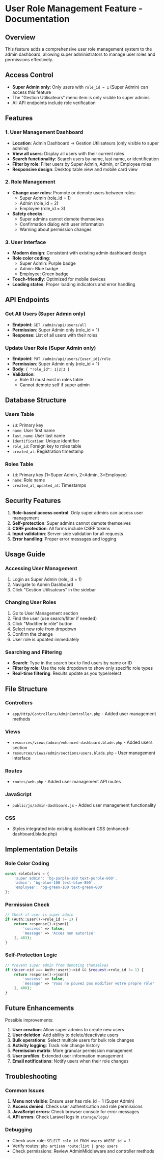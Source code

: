 # User Role Management Feature - Documentation

## Overview
This feature adds a comprehensive user role management system to the admin dashboard, allowing super administrators to manage user roles and permissions effectively.

## Access Control
- **Super Admin only**: Only users with `role_id = 1` (Super Admin) can access this feature
- The "Gestion Utilisateurs" menu item is only visible to super admins
- All API endpoints include role verification

## Features

### 1. User Management Dashboard
- **Location**: Admin Dashboard → Gestion Utilisateurs (only visible to super admins)
- **View all users**: Display all users with their current roles
- **Search functionality**: Search users by name, last name, or identification
- **Filter by role**: Filter users by Super Admin, Admin, or Employee roles
- **Responsive design**: Desktop table view and mobile card view

### 2. Role Management
- **Change user roles**: Promote or demote users between roles:
  - Super Admin (role_id = 1)
  - Admin (role_id = 2) 
  - Employee (role_id = 3)
- **Safety checks**: 
  - Super admins cannot demote themselves
  - Confirmation dialog with user information
  - Warning about permission changes

### 3. User Interface
- **Modern design**: Consistent with existing admin dashboard design
- **Role color coding**:
  - Super Admin: Purple badge
  - Admin: Blue badge  
  - Employee: Green badge
- **Touch-friendly**: Optimized for mobile devices
- **Loading states**: Proper loading indicators and error handling

## API Endpoints

### Get All Users (Super Admin only)
- **Endpoint**: `GET /admin/api/users/all`
- **Permission**: Super Admin only (role_id = 1)
- **Response**: List of all users with their roles

### Update User Role (Super Admin only)
- **Endpoint**: `PUT /admin/api/users/{user_id}/role`
- **Permission**: Super Admin only (role_id = 1)
- **Body**: `{ "role_id": 1|2|3 }`
- **Validation**: 
  - Role ID must exist in roles table
  - Cannot demote self if super admin

## Database Structure

### Users Table
- `id`: Primary key
- `name`: User first name
- `last_name`: User last name
- `identification`: Unique identifier
- `role_id`: Foreign key to roles table
- `created_at`: Registration timestamp

### Roles Table
- `id`: Primary key (1=Super Admin, 2=Admin, 3=Employee)
- `name`: Role name
- `created_at`, `updated_at`: Timestamps

## Security Features

1. **Role-based access control**: Only super admins can access user management
2. **Self-protection**: Super admins cannot demote themselves
3. **CSRF protection**: All forms include CSRF tokens
4. **Input validation**: Server-side validation for all requests
5. **Error handling**: Proper error messages and logging

## Usage Guide

### Accessing User Management
1. Login as Super Admin (role_id = 1)
2. Navigate to Admin Dashboard
3. Click "Gestion Utilisateurs" in the sidebar

### Changing User Roles
1. Go to User Management section
2. Find the user (use search/filter if needed)
3. Click "Modifier le rôle" button
4. Select new role from dropdown
5. Confirm the change
6. User role is updated immediately

### Searching and Filtering
- **Search**: Type in the search box to find users by name or ID
- **Filter by role**: Use the role dropdown to show only specific role types
- **Real-time filtering**: Results update as you type/select

## File Structure

### Controllers
- `app/Http/Controllers/AdminController.php` - Added user management methods

### Views  
- `resources/views/admin/enhanced-dashboard.blade.php` - Added users section
- `resources/views/admin/sections/users.blade.php` - User management interface

### Routes
- `routes/web.php` - Added user management API routes

### JavaScript
- `public/js/admin-dashboard.js` - Added user management functionality

### CSS
- Styles integrated into existing dashboard CSS (enhanced-dashboard.blade.php)

## Implementation Details

### Role Color Coding
```javascript
const roleColors = {
    'super admin': 'bg-purple-100 text-purple-800',
    'admin': 'bg-blue-100 text-blue-800', 
    'employee': 'bg-green-100 text-green-800'
};
```

### Permission Check
```php
// Check if user is super admin
if (Auth::user()->role_id != 1) {
    return response()->json([
        'success' => false,
        'message' => 'Accès non autorisé'
    ], 403);
}
```

### Self-Protection Logic
```php
// Prevent super admin from demoting themselves
if ($user->id === Auth::user()->id && $request->role_id != 1) {
    return response()->json([
        'success' => false,
        'message' => 'Vous ne pouvez pas modifier votre propre rôle'
    ], 400);
}
```

## Future Enhancements

Possible improvements:
1. **User creation**: Allow super admins to create new users
2. **User deletion**: Add ability to delete/deactivate users
3. **Bulk operations**: Select multiple users for bulk role changes
4. **Activity logging**: Track role change history
5. **Permission matrix**: More granular permission management
6. **User profiles**: Extended user information management
7. **Email notifications**: Notify users when their role changes

## Troubleshooting

### Common Issues
1. **Menu not visible**: Ensure user has role_id = 1 (Super Admin)
2. **Access denied**: Check user authentication and role permissions  
3. **JavaScript errors**: Check browser console for error messages
4. **API errors**: Check Laravel logs in `storage/logs/`

### Debugging
- Check user role: `SELECT role_id FROM users WHERE id = ?`
- Verify routes: `php artisan route:list | grep users`
- Check permissions: Review AdminMiddleware and controller methods
